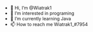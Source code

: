 - 👋 Hi, I’m @Wiatrak1
- 👀 I’m interested in programing
- 🌱 I’m currently learning Java
- 📫 How to reach me Wiatrak1_#7954

<!---
Wiatrak1/Wiatrak1 is a ✨ special ✨ repository because its `README.md` (this file) appears on your GitHub profile.
You can click the Preview link to take a look at your changes.
--->
